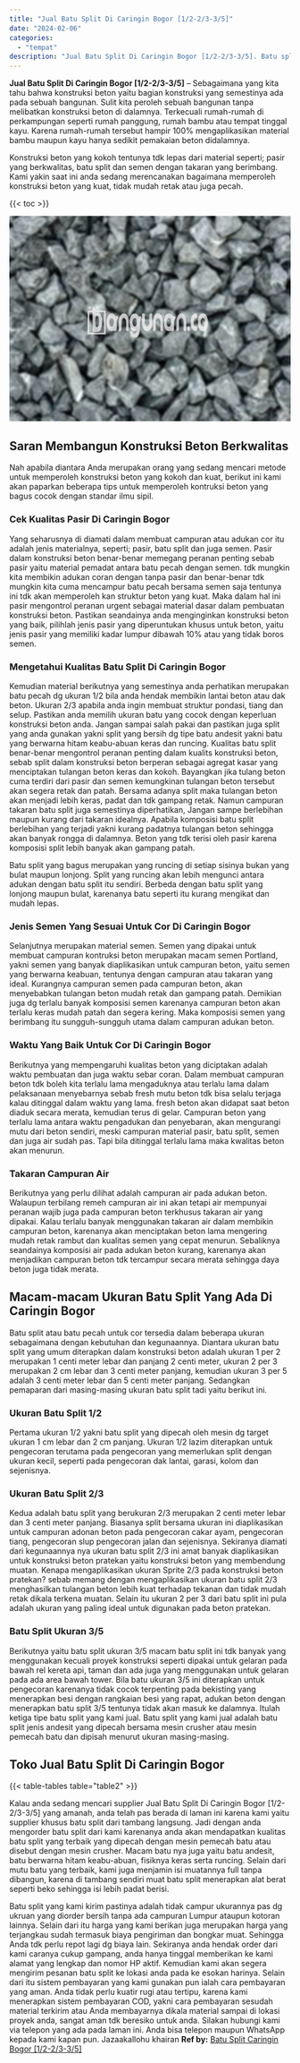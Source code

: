 ```yaml
---
title: "Jual Batu Split Di Caringin Bogor [1/2-2/3-3/5]"
date: "2024-02-06"
categories: 
  - "tempat"
description: "Jual Batu Split Di Caringin Bogor [1/2-2/3-3/5]. Batu split yang kami kirim pastinya adalah tidak campur ukurannya pas dg ukruan yang diorder bersih tanpa ad..."
---
```


**Jual Batu Split Di Caringin Bogor \[1/2-2/3-3/5\]** – Sebagaimana yang kita tahu bahwa konstruksi beton yaitu bagian konstruksi yang semestinya ada pada sebuah bangunan. Sulit kita peroleh sebuah bangunan tanpa melibatkan konstruksi beton di dalamnya. Terkecuali rumah-rumah di perkampungan seperti rumah panggung, rumah bambu atau tempat tinggal kayu. Karena rumah-rumah tersebut hampir 100% mengaplikasikan material bambu maupun kayu hanya sedikit pemakaian beton didalamnya.

Konstruksi beton yang kokoh tentunya tdk lepas dari material seperti; pasir yang berkwalitas, batu split dan semen dengan takaran yang berimbang. Kami yakin saat ini anda sedang merencanakan bagaimana memperoleh konstruksi beton yang kuat, tidak mudah retak atau juga pecah.

{{< toc >}}

![Jual Batu Split Di Caringin Bogor [1/2-2/3-3/5]](/images/jual-batu-split-08.png)

## Saran Membangun Konstruksi Beton Berkwalitas

Nah apabila diantara Anda merupakan orang yang sedang mencari metode untuk memperoleh konstruksi beton yang kokoh dan kuat, berikut ini kami akan paparkan beberapa tips untuk memperoleh kontruksi beton yang bagus cocok dengan standar ilmu sipil.

### Cek Kualitas Pasir Di Caringin Bogor

Yang seharusnya di diamati dalam membuat campuran atau adukan cor itu adalah jenis materialnya, seperti; pasir, batu split dan juga semen. Pasir dalam konstruksi beton benar-benar memegang peranan penting sebab pasir yaitu material pemadat antara batu pecah dengan semen. tdk mungkin kita membikin adukan coran dengan tanpa pasir dan benar-benar tdk mungkin kita cuma mencampur batu pecah bersama semen saja tentunya ini tdk akan memperoleh kan struktur beton yang kuat. Maka dalam hal ini pasir mengontrol peranan urgent sebagai material dasar dalam pembuatan konstruksi beton. Pastikan seandainya anda menginginkan konstruksi beton yang baik, pilihlah jenis pasir yang diperuntukan khusus untuk beton, yaitu jenis pasir yang memiliki kadar lumpur dibawah 10% atau yang tidak boros semen.

### Mengetahui Kualitas Batu Split Di Caringin Bogor

Kemudian material berikutnya yang semestinya anda perhatikan merupakan batu pecah dg ukuran 1/2 bila anda hendak membikin lantai beton atau dak beton. Ukuran 2/3 apabila anda ingin membuat struktur pondasi, tiang dan selup. Pastikan anda memilih ukuran batu yang cocok dengan keperluan konstruksi beton anda. Jangan sampai salah pakai dan pastikan juga split yang anda gunakan yakni split yang bersih dg tipe batu andesit yakni batu yang berwarna hitam keabu-abuan keras dan runcing. Kualitas batu split benar-benar mengontrol peranan penting dalam kualits konstruksi beton, sebab split dalam konstruksi beton berperan sebagai agregat kasar yang menciptakan tulangan beton keras dan kokoh. Bayangkan jika tulang beton cuma terdiri dari pasir dan semen kemungkinan tulangan beton tersebut akan segera retak dan patah. Bersama adanya split maka tulangan beton akan menjadi lebih keras, padat dan tdk gampang retak. Namun campuran takaran batu split juga semestinya diperhatikan, Jangan sampe berlebihan maupun kurang dari takaran idealnya. Apabila komposisi batu split berlebihan yang terjadi yakni kurang padatnya tulangan beton sehingga akan banyak rongga di dalamnya. Beton yang tdk terisi oleh pasir karena komposisi split lebih banyak akan gampang patah.

Batu split yang bagus merupakan yang runcing di setiap sisinya bukan yang bulat maupun lonjong. Split yang runcing akan lebih mengunci antara adukan dengan batu split itu sendiri. Berbeda dengan batu split yang lonjong maupun bulat, karenanya batu seperti itu kurang mengikat dan mudah lepas.

### Jenis Semen Yang Sesuai Untuk Cor Di Caringin Bogor

Selanjutnya merupakan material semen. Semen yang dipakai untuk membuat campuran kontruksi beton merupakan macam semen Portland, yakni semen yang banyak diaplikasikan untuk campuran beton, yaitu semen yang berwarna keabuan, tentunya dengan campuran atau takaran yang ideal. Kurangnya campuran semen pada campuran beton, akan menyebabkan tulangan beton mudah retak dan gampang patah. Demikian juga dg terlalu banyak komposisi semen karenanya campuran beton akan terlalu keras mudah patah dan segera kering. Maka komposisi semen yang berimbang itu sungguh-sungguh utama dalam campuran adukan beton.

### Waktu Yang Baik Untuk Cor Di Caringin Bogor

Berikutnya yang mempengaruhi kualitas beton yang diciptakan adalah waktu pembuatan dan juga waktu sebar coran. Dalam membuat campuran beton tdk boleh kita terlalu lama mengaduknya atau terlalu lama dalam pelaksanaan menyebarnya sebab fresh mutu beton tdk bisa selalu terjaga kalau ditinggal dalam waktu yang lama. fresh beton akan didapat saat beton diaduk secara merata, kemudian terus di gelar. Campuran beton yang terlalu lama antara waktu pengadukan dan penyebaran, akan mengurangi mutu dari beton sendiri, meski campuran material pasir, batu split, semen dan juga air sudah pas. Tapi bila ditinggal terlalu lama maka kwalitas beton akan menurun.

### Takaran Campuran Air

Berikutnya yang perlu dilihat adalah campuran air pada adukan beton. Walaupun terbilang remeh campuran air ini akan tetapi air mempunyai peranan wajib juga pada campuran beton terkhusus takaran air yang dipakai. Kalau terlalu banyak menggunakan takaran air dalam membikin campuran beton, karenanya akan menciptakan beton lama mengering mudah retak rambut dan kualitas semen yang cepat menurun. Sebaliknya seandainya komposisi air pada adukan beton kurang, karenanya akan menjadikan campuran beton tdk tercampur secara merata sehingga daya beton juga tidak merata.

## Macam-macam Ukuran Batu Split Yang Ada Di Caringin Bogor

Batu split atau batu pecah untuk cor tersedia dalam beberapa ukuran sebagaimana dengan kebutuhan dan kegunaannya. Diantara ukuran batu split yang umum diterapkan dalam konstruksi beton adalah ukuran 1 per 2 merupakan 1 centi meter lebar dan panjang 2 centi meter, ukuran 2 per 3 merupakan 2 cm lebar dan 3 centi meter panjang, kemudian ukuran 3 per 5 adalah 3 centi meter lebar dan 5 centi meter panjang. Sedangkan pemaparan dari masing-masing ukuran batu split tadi yaitu berikut ini.

### Ukuran Batu Split 1/2

Pertama ukuran 1/2 yakni batu split yang dipecah oleh mesin dg target ukuran 1 cm lebar dan 2 cm panjang. Ukuran 1/2 lazim diterapkan untuk pengecoran terutama pada pengecoran yang memerlukan split dengan ukuran kecil, seperti pada pengecoran dak lantai, garasi, kolom dan sejenisnya.

### Ukuran Batu Split 2/3

Kedua adalah batu split yang berukuran 2/3 merupakan 2 centi meter lebar dan 3 centi meter panjang. Biasanya split bersama ukuran ini diaplikasikan untuk campuran adonan beton pada pengecoran cakar ayam, pengecoran tiang, pengecoran slup pengecoran jalan dan sejenisnya. Sekiranya diamati dari kegunaannya nya ukuran batu split 2/3 ini amat banyak diaplikasikan untuk konstruksi beton pratekan yaitu konstruksi beton yang membendung muatan. Kenapa mengaplikasikan ukuran Sprite 2/3 pada konstruksi beton pratekan? sebab memang dengan mengaplikasikan ukuran batu split 2/3 menghasilkan tulangan beton lebih kuat terhadap tekanan dan tidak mudah retak dikala terkena muatan. Selain itu ukuran 2 per 3 dari batu split ini pula adalah ukuran yang paling ideal untuk digunakan pada beton pratekan.

### Batu Split Ukuran 3/5

Berikutnya yaitu batu split ukuran 3/5 macam batu split ini tdk banyak yang menggunakan kecuali proyek konstruksi seperti dipakai untuk gelaran pada bawah rel kereta api, taman dan ada juga yang menggunakan untuk gelaran pada ada area bawah tower. Bila batu ukuran 3/5 ini diterapkan untuk pengecoran karenanya tidak cocok terpenting pada bekisting yang menerapkan besi dengan rangkaian besi yang rapat, adukan beton dengan menerapkan batu split 3/5 tentunya tidak akan masuk ke dalamnya. Itulah ketiga tipe batu split yang kami jual. Batu split yang kami jual adalah batu split jenis andesit yang dipecah bersama mesin crusher atau mesin pemecah batu dan dipisah menurut ukuran masing-masing.

## Toko Jual Batu Split Di Caringin Bogor

{{< table-tables table="table2" >}}

Kalau anda sedang mencari supplier Jual Batu Split Di Caringin Bogor \[1/2-2/3-3/5\] yang amanah, anda telah pas berada di laman ini karena kami yaitu supplier khusus batu split dari tambang langsung. Jadi dengan anda mengorder batu split dari kami karenanya anda akan mendapatkan kualitas batu split yang terbaik yang dipecah dengan mesin pemecah batu atau disebut dengan mesin crusher. Macam batu nya juga yaitu batu andesit, batu berwarna hitam keabu-abuan, fisiknya keras serta runcing. Selain dari mutu batu yang terbaik, kami juga menjamin isi muatannya full tanpa dibangun, karena di tambang sendiri muat batu split menerapkan alat berat seperti beko sehingga isi lebih padat berisi.

Batu split yang kami kirim pastinya adalah tidak campur ukurannya pas dg ukruan yang diorder bersih tanpa ada campuran Lumpur ataupun kotoran lainnya. Selain dari itu harga yang kami berikan juga merupakan harga yang terjangkau sudah termasuk biaya pengiriman dan bongkar muat. Sehingga Anda tdk perlu repot lagi dg biaya lain. Sekiranya anda hendak order dari kami caranya cukup gampang, anda hanya tinggal memberikan ke kami alamat yang lengkap dan nomor HP aktif. Kemudian kami akan segera mengirim pesanan batu split ke lokasi anda pada ke esokan harinya. Selain dari itu sistem pembayaran yang kami gunakan pun ialah cara pembayaran yang aman. Anda tidak perlu kuatir rugi atau tertipu, karena kami menerapkan sistem pembayaran COD, yakni cara pembayaran sesudah material terkirim atau Anda membayarnya dikala material sampai di lokasi proyek anda, sangat aman tdk beresiko untuk anda. Silakan hubungi kami via telepon yang ada pada laman ini. Anda bisa telepon maupun WhatsApp kepada kami kapan pun. Jazaakallohu khairan
**Ref by:** [Batu Split Caringin Bogor [1/2-2/3-3/5]](https://id.wikipedia.org/wiki/Batu)
